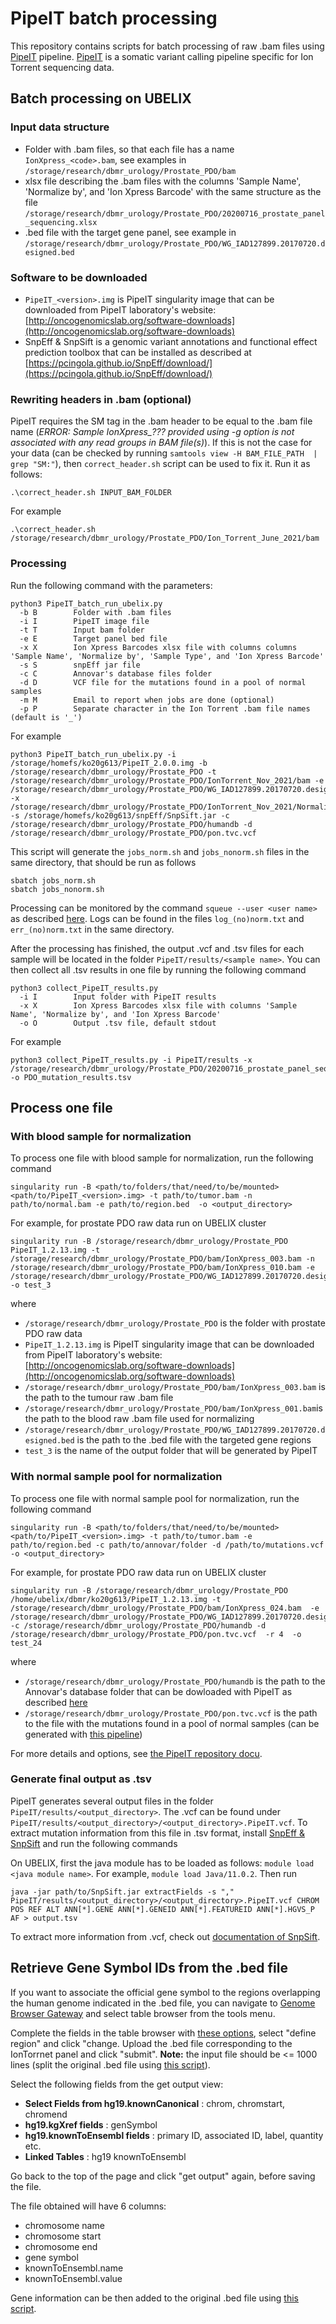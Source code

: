 # PipeIT batch processing

This repository contains scripts for batch processing of raw .bam files using [PipeIT](https://github.com/ckynlab/PipeIT) pipeline. [PipeIT](https://github.com/ckynlab/PipeIT) is a somatic variant calling pipeline specific for Ion Torrent sequencing data.

## Batch processing on UBELIX

### Input data structure
- Folder with .bam files, so that each file has a name `IonXpress_<code>.bam`, see examples in `/storage/research/dbmr_urology/Prostate_PDO/bam`
- xlsx file describing the .bam files with the columns 'Sample Name', 'Normalize by', and 'Ion Xpress Barcode' with the same structure as the file `/storage/research/dbmr_urology/Prostate_PDO/20200716_prostate_panel_sequencing.xlsx`
- .bed file with the target gene panel, see example in `/storage/research/dbmr_urology/Prostate_PDO/WG_IAD127899.20170720.designed.bed`

### Software to be downloaded
- `PipeIT_<version>.img` is PipeIT singularity image that can be downloaded from PipeIT laboratory's website: [http://oncogenomicslab.org/software-downloads](http://oncogenomicslab.org/software-downloads)
- SnpEff & SnpSift is a genomic variant annotations and functional effect prediction toolbox that can be installed as described at [https://pcingola.github.io/SnpEff/download/](https://pcingola.github.io/SnpEff/download/)

### Rewriting headers in .bam (optional)

PipeIT requires the SM tag in the .bam header to be equal to the .bam file name (*ERROR: Sample IonXpress_??? provided using -g option is not associated with any read groups in BAM file(s)*). If this is not the case for your data (can be checked by running `samtools view -H BAM_FILE_PATH  | grep "SM:"`), then `correct_header.sh` script can be used to fix it. Run it as follows:
```
.\correct_header.sh INPUT_BAM_FOLDER
```
For example
```
.\correct_header.sh /storage/research/dbmr_urology/Prostate_PDO/Ion_Torrent_June_2021/bam
```

### Processing
Run the following command with the parameters:
```
python3 PipeIT_batch_run_ubelix.py
  -b B        Folder with .bam files
  -i I        PipeIT image file
  -t T        Input bam folder
  -e E        Target panel bed file
  -x X        Ion Xpress Barcodes xlsx file with columns columns 'Sample Name', 'Normalize by', 'Sample Type', and 'Ion Xpress Barcode'
  -s S        snpEff jar file
  -c C        Annovar's database files folder
  -d D        VCF file for the mutations found in a pool of normal samples
  -m M        Email to report when jobs are done (optional)
  -p P        Separate character in the Ion Torrent .bam file names (default is '_')
```
For example
```
python3 PipeIT_batch_run_ubelix.py -i /storage/homefs/ko20g613/PipeIT_2.0.0.img -b /storage/research/dbmr_urology/Prostate_PDO -t /storage/research/dbmr_urology/Prostate_PDO/IonTorrent_Nov_2021/bam -e /storage/research/dbmr_urology/Prostate_PDO/WG_IAD127899.20170720.designed.bed -x /storage/research/dbmr_urology/Prostate_PDO/IonTorrent_Nov_2021/Normalization_info_DNA_samples_sequencing_15.09.2021_Sina.xlsx -s /storage/homefs/ko20g613/snpEff/SnpSift.jar -c /storage/research/dbmr_urology/Prostate_PDO/humandb -d /storage/research/dbmr_urology/Prostate_PDO/pon.tvc.vcf
```
This script will generate the `jobs_norm.sh` and `jobs_nonorm.sh` files in the same directory, that should be run as follows
```
sbatch jobs_norm.sh
sbatch jobs_nonorm.sh
```

Processing can be monitored by the command `squeue --user <user name>` as described [here](https://hpc-unibe-ch.github.io/user-guide/job-management/monitoring-jobs.html). Logs can be found in the files `log_(no)norm.txt` and `err_(no)norm.txt` in the same directory.

After the processing has finished, the output .vcf and .tsv files for each sample will be located in the folder `PipeIT/results/<sample name>`.
You can then collect all .tsv results in one file by running the following command
```
python3 collect_PipeIT_results.py
  -i I        Input folder with PipeIT results
  -x X        Ion Xpress Barcodes xlsx file with columns 'Sample Name', 'Normalize by', and 'Ion Xpress Barcode'
  -o O        Output .tsv file, default stdout

```
For example
```
python3 collect_PipeIT_results.py -i PipeIT/results -x /storage/research/dbmr_urology/Prostate_PDO/20200716_prostate_panel_sequencing.xlsx -o PDO_mutation_results.tsv
```

## Process one file

### With blood sample for normalization
To process one file with blood sample for normalization, run the following command
```
singularity run -B <path/to/folders/that/need/to/be/mounted> <path/to/PipeIT_<version>.img> -t path/to/tumor.bam -n path/to/normal.bam -e path/to/region.bed  -o <output_directory>
```
For example, for prostate PDO raw data run on UBELIX cluster
```
singularity run -B /storage/research/dbmr_urology/Prostate_PDO PipeIT_1.2.13.img -t /storage/research/dbmr_urology/Prostate_PDO/bam/IonXpress_003.bam -n /storage/research/dbmr_urology/Prostate_PDO/bam/IonXpress_010.bam -e /storage/research/dbmr_urology/Prostate_PDO/WG_IAD127899.20170720.designed.bed -o test_3
```
where
- `/storage/research/dbmr_urology/Prostate_PDO` is the folder with prostate PDO raw data
- `PipeIT_1.2.13.img` is PipeIT singularity image that can be downloaded from PipeIT laboratory's website: [http://oncogenomicslab.org/software-downloads](http://oncogenomicslab.org/software-downloads)
- `/storage/research/dbmr_urology/Prostate_PDO/bam/IonXpress_003.bam` is the path to the tumour raw .bam file
- `/storage/research/dbmr_urology/Prostate_PDO/bam/IonXpress_001.bam`is the path to the blood raw .bam file used for normalizing
- `/storage/research/dbmr_urology/Prostate_PDO/WG_IAD127899.20170720.designed.bed` is the path to the .bed file with the targeted gene regions
- `test_3` is the name of the output folder that will be generated by PipeIT

### With normal sample pool for normalization
To process one file with normal sample pool for normalization, run the following command
```
singularity run -B <path/to/folders/that/need/to/be/mounted> <path/to/PipeIT_<version>.img> -t path/to/tumor.bam -e path/to/region.bed -c path/to/annovar/folder -d /path/to/mutations.vcf -o <output_directory>
```
For example, for prostate PDO raw data run on UBELIX cluster
```
singularity run -B /storage/research/dbmr_urology/Prostate_PDO /home/ubelix/dbmr/ko20g613/PipeIT_1.2.13.img -t /storage/research/dbmr_urology/Prostate_PDO/bam/IonXpress_024.bam  -e /storage/research/dbmr_urology/Prostate_PDO/WG_IAD127899.20170720.designed.bed -c /storage/research/dbmr_urology/Prostate_PDO/humandb -d /storage/research/dbmr_urology/Prostate_PDO/pon.tvc.vcf  -r 4  -o test_24
```
where
- `/storage/research/dbmr_urology/Prostate_PDO/humandb` is the path to the Annovar's database folder that can be dowloaded with PipeIT as described [here](https://github.com/ckynlab/PipeIT)
- `/storage/research/dbmr_urology/Prostate_PDO/pon.tvc.vcf` is the path to the file with the mutations found in a pool of normal samples (can be generated with [this pipeline](https://github.com/charlottekyng/usb-modules-v2))

For more details and options, see [the PipeIT repository docu](https://github.com/ckynlab/PipeIT).

### Generate final output as .tsv

PipeIT generates several output files in the folder `PipeIT/results/<output_directory>`. The .vcf can be found under `PipeIT/results/<output_directory>/<output_directory>.PipeIT.vcf`. To extract mutation information from this file in .tsv format, install [SnpEff & SnpSift](https://pcingola.github.io/SnpEff/download/) and run the following commands

On UBELIX, first the java module has to be loaded as follows: `module load <java module name>`. For example, `module load Java/11.0.2`. Then run
```
java -jar path/to/SnpSift.jar extractFields -s "," PipeIT/results/<output_directory>/<output_directory>.PipeIT.vcf CHROM POS REF ALT ANN[*].GENE ANN[*].GENEID ANN[*].FEATUREID ANN[*].HGVS_P AF > output.tsv
```

To extract more information from .vcf, check out [documentation of SnpSift](https://pcingola.github.io/SnpEff/ss_extractfields/#example-1-extracting-chromosome-position-id-and-allele-frequency).

## Retrieve Gene Symbol IDs from the .bed file

If you want to associate the official gene symbol to the regions overlapping the human genome indicated in the .bed file, you can 
navigate to [Genome Browser Gateway](https://genome.ucsc.edu/cgi-bin/hgGateway) and select table browser from the tools menu.

Complete the fields in the table browser with [these options](https://genome.ucsc.edu/cgi-bin/hgTables?hgsid=915189327_SVlXMVfDA3Fea7LjM0AaKepVBWlP&clade=mammal&org=Human&db=hg19&hgta_group=genes&hgta_track=knownGene&hgta_table=knownCanonical&hgta_regionType=userRegions&position=chrX%3A15%2C578%2C261-15%2C621%2C068&hgta_outputType=selectedFields&hgta_outFileName=output.test.01), select "define region" and click "change. Upload the .bed file corresponding to the IonTorrnet panel and click "submit". **Note:** the input file should be <= 1000 lines (split the original .bed file using [this script](https://github.com/UroGenus/PipeIT_batch_processing/blob/main/split_bed.py)). 

Select the following fields from the get output view:

- **Select Fields from hg19.knownCanonical** : chrom, chromstart, chromend
- **hg19.kgXref fields** : genSymbol
- **hg19.knownToEnsembl fields** : primary ID, associated ID, label, quantity etc.
- **Linked Tables** : hg19 knownToEnsembl

Go back to the top of the page and click "get output" again, before saving the file.

The file obtained will have 6 columns:
- chromosome name
- chromosome start
- chromosome end
- gene symbol
- knownToEnsembl.name
- knownToEnsembl.value

Gene information can be then added to the original .bed file using [this script](https://github.com/UroGenus/PipeIT_batch_processing/blob/main/join_bed.py).
